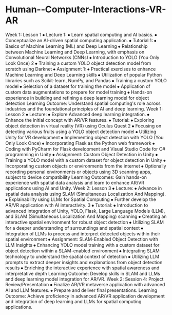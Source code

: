 # Human--Computer-Interactions-VR-AR

 Week 1: Lesson 1
 ⦁ Lecture 1:
 ⦁ Learn spatial computing and AI basics.
 ⦁ Conceptualize an AI-driven spatial computing application.
 ⦁ Tutorial 1:
 ⦁ Basics of Machine Learning (ML) and Deep Learning
 ⦁ Relationship between Machine Learning and Deep Learning, with 
emphasis on Convolutional Neural Networks (CNNs)
 ⦁ Introduction to YOLO (You Only Look Once)
 2
⦁ Training a custom YOLO object detection model from scratch using 
Darknet
 ⦁ Assignment 1:
 ⦁ Practical exercises to enhance Machine Learning and Deep Learning skills
 ⦁ Utilization of popular Python libraries such as Scikit-learn, NumPy, and 
Pandas
 ⦁ Training a custom YOLO model
 ⦁ Selection of a dataset for training the model
 ⦁ Application of custom data augmentations to prepare for model training
 ⦁ Hands-on experience in building and refining a deep learning model for 
object detection
 Learning Outcome: Understand spatial computing's role across industries and the 
foundational principles of AI and deep learning.
 Week 1: Lesson 2
 ⦁ Lecture:
 ⦁ Explore Advanced deep learning integration.
 ⦁ Enhance the initial concept with AR/VR features.
 ⦁ Tutorial:
 ⦁ Exploring object detection in virtual reality (VR) using Oculus Quest 2
 ⦁ Focusing on detecting various fruits using a YOLO object detection model
 ⦁ Utilizing Unity for VR development
 ⦁ Implementing object detection with YOLO (You Only Look Once)
 ⦁ Incorporating Flask as the Python web framework
 ⦁ Coding with PyCharm for Flask development and Visual Studio Code for 
C# programming in Unity
 ⦁ Assignment: Custom Object Detection in Unity
 ⦁ Training a YOLO model with a custom dataset for object detection in 
Unity
 ⦁ Incorporating custom objects or environments from the internet
 ⦁ Optionally recording personal environments or objects using 3D scanning 
apps, subject to device compatibility
 Learning Outcomes: Gain hands-on experience with spatial data analysis and learn to 
enhance AR/VR applications using AI and Unity.
 Week 2: Lesson 3
 ⦁ Lecture:
 ⦁ Advance in spatial data analysis using SLAM (Simultaneous Localization 
And Mapping).
 ⦁ Explainability using LLMs for Spatial Computing
 ⦁ Further develop the AR/VR application with AI interactivity.
 3
⦁ Tutorial:
 ⦁ Introduction to advanced integration of Unity, YOLO, Flask, Large 
Language Models (LLM), and SLAM (Simultaneous Localization And 
Mapping) scanning
 ⦁ Creating an interactive spatial environment for robust object detection
 ⦁ Utilizing SLAM for a deeper understanding of surroundings and spatial 
context
 ⦁ Integration of LLMs to process and interpret detected objects within their 
spatial environment
 ⦁ Assignment: SLAM-Enabled Object Detection with LLM Insights
 ⦁ Enhancing YOLO model training with a custom dataset for object 
detection within a SLAM-enabled environment
 ⦁ Integrating SLAM technology to understand the spatial context of 
detection
 ⦁ Utilizing LLM prompts to extract deeper insights and explanations from 
object detection results
 ⦁ Enriching the interactive experience with spatial awareness and 
interpretative depth
 Learning Outcome: Develop skills in SLAM and LLMs and deep learning model 
integration for AR/VR.
 Week 2: Session 4: Project Review/Presentation
 ⦁ Finalize AR/VR metaverse application with advanced AI and LLM features.
 ⦁ Prepare and deliver final presentations.
 Learning Outcome: Achieve proficiency in advanced AR/VR application development 
and integration of deep learning and LLMs for spatial computing applications.
